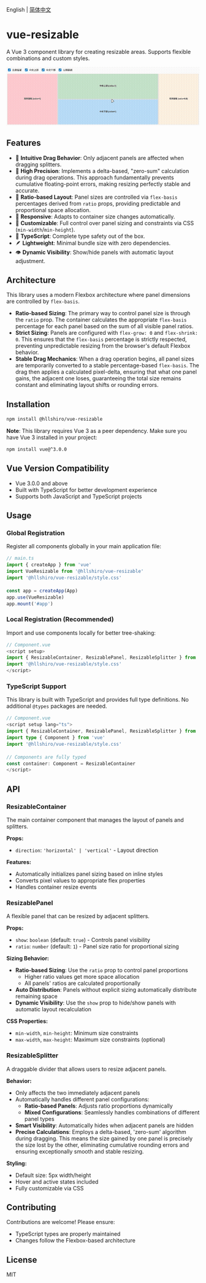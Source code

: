 English | [简体中文](./README.zh.md)

# vue-resizable

A Vue 3 component library for creating resizable areas. Supports flexible combinations and custom styles.

![vue-resizable.gif](./assets/vue-resizable.gif)

## Features

- 🎯 **Intuitive Drag Behavior**: Only adjacent panels are affected when dragging splitters.
- 🚀 **High Precision**: Implements a delta-based, "zero-sum" calculation during drag operations. This approach fundamentally prevents cumulative floating-point errors, making resizing perfectly stable and accurate.
- 🔧 **Ratio-based Layout**: Panel sizes are controlled via `flex-basis` percentages derived from `ratio` props, providing predictable and proportional space allocation.
- 📱 **Responsive**: Adapts to container size changes automatically.
- 🎨 **Customizable**: Full control over panel sizing and constraints via CSS (`min-width`/`min-height`).
- 💪 **TypeScript**: Complete type safety out of the box.
- 🪶 **Lightweight**: Minimal bundle size with zero dependencies.
- 👁️ **Dynamic Visibility**: Show/hide panels with automatic layout adjustment.

## Architecture

This library uses a modern Flexbox architecture where panel dimensions are controlled by `flex-basis`.

- **Ratio-based Sizing**: The primary way to control panel size is through the `ratio` prop. The container calculates the appropriate `flex-basis` percentage for each panel based on the sum of all visible panel ratios.
- **Strict Sizing**: Panels are configured with `flex-grow: 0` and `flex-shrink: 0`. This ensures that the `flex-basis` percentage is strictly respected, preventing unpredictable resizing from the browser's default Flexbox behavior.
- **Stable Drag Mechanics**: When a drag operation begins, all panel sizes are temporarily converted to a stable percentage-based `flex-basis`. The drag then applies a calculated pixel-delta, ensuring that what one panel gains, the adjacent one loses, guaranteeing the total size remains constant and eliminating layout shifts or rounding errors.

## Installation

```bash
npm install @hllshiro/vue-resizable
```

**Note**: This library requires Vue 3 as a peer dependency. Make sure you have Vue 3 installed in your project:

```bash
npm install vue@^3.0.0
```

## Vue Version Compatibility

- Vue 3.0.0 and above
- Built with TypeScript for better development experience
- Supports both JavaScript and TypeScript projects

## Usage

### Global Registration

Register all components globally in your main application file:

```javascript
// main.ts
import { createApp } from 'vue'
import VueResizable from '@hllshiro/vue-resizable'
import '@hllshiro/vue-resizable/style.css'

const app = createApp(App)
app.use(VueResizable)
app.mount('#app')
```

### Local Registration (Recommended)

Import and use components locally for better tree-shaking:

```javascript
// Component.vue
<script setup>
import { ResizableContainer, ResizablePanel, ResizableSplitter } from '@hllshiro/vue-resizable'
import '@hllshiro/vue-resizable/style.css'
</script>
```

### TypeScript Support

This library is built with TypeScript and provides full type definitions. No additional `@types` packages are needed.

```typescript
// Component.vue
<script setup lang="ts">
import { ResizableContainer, ResizablePanel, ResizableSplitter } from '@hllshiro/vue-resizable'
import type { Component } from 'vue'
import '@hllshiro/vue-resizable/style.css'

// Components are fully typed
const container: Component = ResizableContainer
</script>
```
## API

### ResizableContainer

The main container component that manages the layout of panels and splitters.

**Props:**
- `direction`: `'horizontal' | 'vertical'` - Layout direction

**Features:**
- Automatically initializes panel sizing based on inline styles
- Converts pixel values to appropriate flex properties
- Handles container resize events

### ResizablePanel

A flexible panel that can be resized by adjacent splitters.

**Props:**
- `show`: `boolean` (default: `true`) - Controls panel visibility
- `ratio`: `number` (default: `1`) - Panel size ratio for proportional sizing

**Sizing Behavior:**
- **Ratio-based Sizing**: Use the `ratio` prop to control panel proportions
  - Higher ratio values get more space allocation
  - All panels' ratios are calculated proportionally
- **Auto Distribution**: Panels without explicit sizing automatically distribute remaining space
- **Dynamic Visibility**: Use the `show` prop to hide/show panels with automatic layout recalculation

**CSS Properties:**
- `min-width`, `min-height`: Minimum size constraints
- `max-width`, `max-height`: Maximum size constraints (optional)

### ResizableSplitter

A draggable divider that allows users to resize adjacent panels.

**Behavior:**
- Only affects the two immediately adjacent panels
- Automatically handles different panel configurations:
  - **Ratio-based Panels**: Adjusts ratio proportions dynamically
  - **Mixed Configurations**: Seamlessly handles combinations of different panel types
- **Smart Visibility**: Automatically hides when adjacent panels are hidden
- **Precise Calculations**: Employs a delta-based, 'zero-sum' algorithm during dragging. This means the size gained by one panel is precisely the size lost by the other, eliminating cumulative rounding errors and ensuring exceptionally smooth and stable resizing.

**Styling:**
- Default size: 5px width/height
- Hover and active states included
- Fully customizable via CSS

## Contributing

Contributions are welcome! Please ensure:
- TypeScript types are properly maintained
- Changes follow the Flexbox-based architecture

## License

MIT
